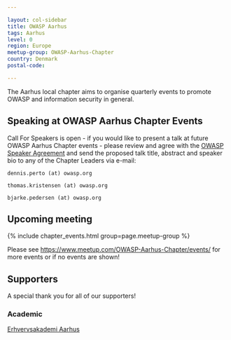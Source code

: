 ```yaml
---

layout: col-sidebar
title: OWASP Aarhus
tags: Aarhus
level: 0
region: Europe
meetup-group: OWASP-Aarhus-Chapter
country: Denmark
postal-code: 

---
```


The Aarhus local chapter aims to organise quarterly events to promote
OWASP and information security in general.

## Speaking at OWASP Aarhus Chapter Events

Call For Speakers is open - if you would like to present a talk at
future OWASP Aarhus Chapter events - please review and agree with
the [OWASP Speaker Agreement](https://owasp.org/www-policy/legal/speaker-agreement) and send
the proposed talk title, abstract and speaker bio to any of the Chapter
Leaders via e-mail:

`dennis.perto (at) owasp.org`

`thomas.kristensen (at) owasp.org`

`bjarke.pedersen (at) owasp.org`

## Upcoming meeting

{% include chapter_events.html group=page.meetup-group %}

Please see https://www.meetup.com/OWASP-Aarhus-Chapter/events/ for more events or if no events are shown!

## Supporters

A special thank you for all of our supporters!

### Academic

[Erhvervsakademi Aarhus](https://www.eaaa.dk)

